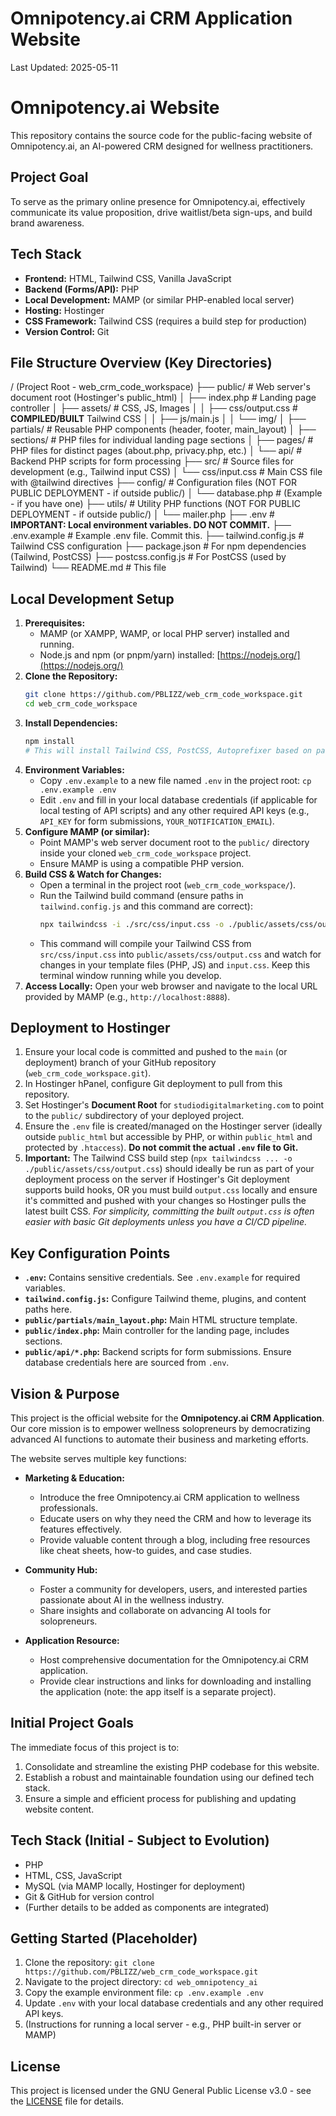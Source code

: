 # Omnipotency.ai CRM Application Website

Last Updated: 2025-05-11

# Omnipotency.ai Website

This repository contains the source code for the public-facing website of Omnipotency.ai, an AI-powered CRM designed for wellness practitioners.

## Project Goal

To serve as the primary online presence for Omnipotency.ai, effectively communicate its value proposition, drive waitlist/beta sign-ups, and build brand awareness.

## Tech Stack

-   **Frontend:** HTML, Tailwind CSS, Vanilla JavaScript
-   **Backend (Forms/API):** PHP
-   **Local Development:** MAMP (or similar PHP-enabled local server)
-   **Hosting:** Hostinger
-   **CSS Framework:** Tailwind CSS (requires a build step for production)
-   **Version Control:** Git

## File Structure Overview (Key Directories)

/ (Project Root - web_crm_code_workspace)
├── public/                  # Web server's document root (Hostinger's public_html)
│   ├── index.php            # Landing page controller
│   ├── assets/              # CSS, JS, Images
│   │   ├── css/output.css   # **COMPILED/BUILT** Tailwind CSS
│   │   ├── js/main.js
│   │   └── img/
│   ├── partials/            # Reusable PHP components (header, footer, main_layout)
│   ├── sections/            # PHP files for individual landing page sections
│   ├── pages/               # PHP files for distinct pages (about.php, privacy.php, etc.)
│   └── api/                 # Backend PHP scripts for form processing
├── src/                     # Source files for development (e.g., Tailwind input CSS)
│   └── css/input.css        # Main CSS file with @tailwind directives
├── config/                  # Configuration files (NOT FOR PUBLIC DEPLOYMENT - if outside public/)
│   └── database.php         # (Example - if you have one)
├── utils/                   # Utility PHP functions (NOT FOR PUBLIC DEPLOYMENT - if outside public/)
│   └── mailer.php
├── .env                     # **IMPORTANT: Local environment variables. DO NOT COMMIT.**
├── .env.example             # Example .env file. Commit this.
├── tailwind.config.js       # Tailwind CSS configuration
├── package.json             # For npm dependencies (Tailwind, PostCSS)
├── postcss.config.js        # For PostCSS (used by Tailwind)
└── README.md                # This file

## Local Development Setup

1.  **Prerequisites:**
    *   MAMP (or XAMPP, WAMP, or local PHP server) installed and running.
    *   Node.js and npm (or pnpm/yarn) installed: [https://nodejs.org/](https://nodejs.org/)
2.  **Clone the Repository:**
    ```bash
    git clone https://github.com/PBLIZZ/web_crm_code_workspace.git
    cd web_crm_code_workspace
    ```
3.  **Install Dependencies:**
    ```bash
    npm install 
    # This will install Tailwind CSS, PostCSS, Autoprefixer based on package.json
    ```
4.  **Environment Variables:**
    *   Copy `.env.example` to a new file named `.env` in the project root: `cp .env.example .env`
    *   Edit `.env` and fill in your local database credentials (if applicable for local testing of API scripts) and any other required API keys (e.g., `API_KEY` for form submissions, `YOUR_NOTIFICATION_EMAIL`).
5.  **Configure MAMP (or similar):**
    *   Point MAMP's web server document root to the `public/` directory inside your cloned `web_crm_code_workspace` project.
    *   Ensure MAMP is using a compatible PHP version.
6.  **Build CSS & Watch for Changes:**
    *   Open a terminal in the project root (`web_crm_code_workspace/`).
    *   Run the Tailwind build command (ensure paths in `tailwind.config.js` and this command are correct):
        ```bash
        npx tailwindcss -i ./src/css/input.css -o ./public/assets/css/output.css --watch
        ```
    *   This command will compile your Tailwind CSS from `src/css/input.css` into `public/assets/css/output.css` and watch for changes in your template files (PHP, JS) and `input.css`. Keep this terminal window running while you develop.
7.  **Access Locally:** Open your web browser and navigate to the local URL provided by MAMP (e.g., `http://localhost:8888`).

## Deployment to Hostinger

1.  Ensure your local code is committed and pushed to the `main` (or deployment) branch of your GitHub repository (`web_crm_code_workspace.git`).
2.  In Hostinger hPanel, configure Git deployment to pull from this repository.
3.  Set Hostinger's **Document Root** for `studiodigitalmarketing.com` to point to the `public/` subdirectory of your deployed project.
4.  Ensure the `.env` file is created/managed on the Hostinger server (ideally outside `public_html` but accessible by PHP, or within `public_html` and protected by `.htaccess`). **Do not commit the actual `.env` file to Git.**
5.  **Important:** The Tailwind CSS build step (`npx tailwindcss ... -o ./public/assets/css/output.css`) should ideally be run as part of your deployment process on the server if Hostinger's Git deployment supports build hooks, OR you must build `output.css` locally and ensure it's committed and pushed with your changes so Hostinger pulls the latest built CSS. *For simplicity, committing the built `output.css` is often easier with basic Git deployments unless you have a CI/CD pipeline.*

## Key Configuration Points

-   **`.env`:** Contains sensitive credentials. See `.env.example` for required variables.
-   **`tailwind.config.js`:** Configure Tailwind theme, plugins, and content paths here.
-   **`public/partials/main_layout.php`:** Main HTML structure template.
-   **`public/index.php`:** Main controller for the landing page, includes sections.
-   **`public/api/*.php`:** Backend scripts for form submissions. Ensure database credentials here are sourced from `.env`.

## Vision & Purpose

This project is the official website for the **Omnipotency.ai CRM Application**. Our core mission is to empower wellness solopreneurs by democratizing advanced AI functions to automate their business and marketing efforts.

The website serves multiple key functions:

*   **Marketing & Education:**
    *   Introduce the free Omnipotency.ai CRM application to wellness professionals.
    *   Educate users on why they need the CRM and how to leverage its features effectively.
    *   Provide valuable content through a blog, including free resources like cheat sheets, how-to guides, and case studies.

*   **Community Hub:**
    *   Foster a community for developers, users, and interested parties passionate about AI in the wellness industry.
    *   Share insights and collaborate on advancing AI tools for solopreneurs.

*   **Application Resource:**
    *   Host comprehensive documentation for the Omnipotency.ai CRM application.
    *   Provide clear instructions and links for downloading and installing the application (note: the app itself is a separate project).

## Initial Project Goals

The immediate focus of this project is to:
1.  Consolidate and streamline the existing PHP codebase for this website.
2.  Establish a robust and maintainable foundation using our defined tech stack.
3.  Ensure a simple and efficient process for publishing and updating website content.

## Tech Stack (Initial - Subject to Evolution)

*   PHP
*   HTML, CSS, JavaScript
*   MySQL (via MAMP locally, Hostinger for deployment)
*   Git & GitHub for version control
*   (Further details to be added as components are integrated)

## Getting Started (Placeholder)

1.  Clone the repository: `git clone https://github.com/PBLIZZ/web_crm_code_workspace.git`
2.  Navigate to the project directory: `cd web_omnipotency_ai`
3.  Copy the example environment file: `cp .env.example .env`
4.  Update `.env` with your local database credentials and any other required API keys.
5.  (Instructions for running a local server - e.g., PHP built-in server or MAMP)

## License

This project is licensed under the GNU General Public License v3.0 - see the [LICENSE](LICENSE) file for details.
